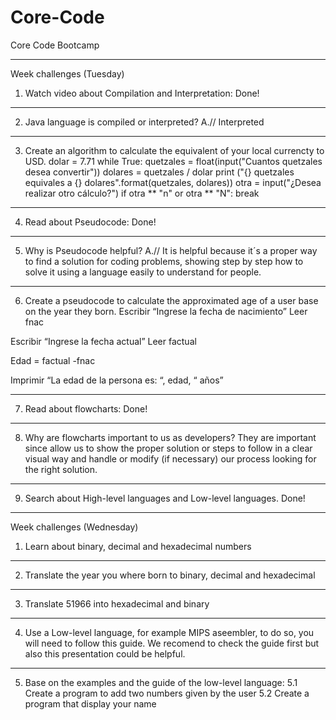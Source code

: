 # Core-Code
Core Code Bootcamp
***
Week challenges (Tuesday)
1.	Watch video about Compilation and Interpretation: Done!
***
2.	Java language is compiled or interpreted? A.// Interpreted
***
3.	Create an algorithm to calculate the equivalent of your local currencty to USD.
dolar = 7.71
while True:
	quetzales = float(input("Cuantos quetzales desea convertir"))
	dolares = quetzales / dolar
	print ("{} quetzales equivales a {} dolares".format(quetzales, dolares))
	otra = input("¿Desea realizar otro cálculo?")
	if otra ** "n" or otra ** "N":
		break
***
4.	Read about Pseudocode: Done!
***
5.	Why is Pseudocode helpful? A.// It is helpful because it´s a proper way to find a solution for coding problems, showing step by step how to solve it using a language easily to understand for people.
***
6.	Create a pseudocode to calculate the approximated age of a user base on the year they born.
Escribir “Ingrese la fecha de nacimiento”
Leer fnac

Escribir “Ingrese la fecha actual”
Leer factual

Edad = factual -fnac

Imprimir “La edad de la persona es: “, edad, “ años”
***
7.	Read about flowcharts: Done!
***
8.	Why are flowcharts important to us as developers? They are important since allow us to show the proper solution or steps to follow in a clear visual way and handle or modify (if necessary) our process looking for the right solution.
***
9.	Search about High-level languages and Low-level languages. Done!
***
Week challenges (Wednesday)
1. 	Learn about binary, decimal and hexadecimal numbers
***
2.	Translate the year you where born to binary, decimal and hexadecimal
***
3.	Translate 51966 into hexadecimal and binary
***
4.	Use a Low-level language, for example MIPS aseembler, to do so, you will need to follow this guide. We recomend to check the guide first but also this presentation could be helpful.
***
5. 	Base on the examples and the guide of the low-level language: 5.1 Create a program to add two numbers given by the user 5.2 Create a program that display your name
